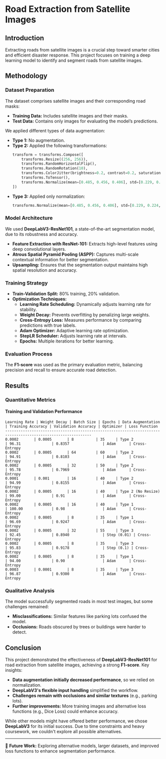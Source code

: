 # Road Extraction from Satellite Images

## Introduction
Extracting roads from satellite images is a crucial step toward smarter cities and efficient disaster response. This project focuses on training a deep learning model to identify and segment roads from satellite images.

## Methodology

### Dataset Preparation
The dataset comprises satellite images and their corresponding road masks:
- **Training Data:** Includes satellite images and their masks.
- **Test Data:** Contains only images for evaluating the model’s predictions.

We applied different types of data augmentation:
- **Type 1:** No augmentation.
- **Type 2:** Applied the following transformations:
  ```python
  transform = transforms.Compose([
      transforms.Resize((256, 256)),
      transforms.RandomHorizontalFlip(),
      transforms.RandomRotation(10),
      transforms.ColorJitter(brightness=0.2, contrast=0.2, saturation=0.2, hue=0.1),
      transforms.ToTensor(),
      transforms.Normalize(mean=[0.485, 0.456, 0.406], std=[0.229, 0.224, 0.225])
  ])
  ```
- **Type 3:** Applied only normalization:
  ```python
  transforms.Normalize(mean=[0.485, 0.456, 0.406], std=[0.229, 0.224, 0.225])
  ```

### Model Architecture
We used **DeepLabV3-ResNet101**, a state-of-the-art segmentation model, due to its robustness and accuracy.
- **Feature Extraction with ResNet-101:** Extracts high-level features using deep convolutional layers.
- **Atrous Spatial Pyramid Pooling (ASPP):** Captures multi-scale contextual information for better segmentation.
- **Upsampling:** Ensures that the segmentation output maintains high spatial resolution and accuracy.

### Training Strategy
- **Train-Validation Split:** 80% training, 20% validation.
- **Optimization Techniques:**
  - **Learning Rate Scheduling:** Dynamically adjusts learning rate for stability.
  - **Weight Decay:** Prevents overfitting by penalizing large weights.
  - **Cross-Entropy Loss:** Measures performance by comparing predictions with true labels.
  - **Adam Optimizer:** Adaptive learning rate optimization.
  - **StepLR Scheduler:** Adjusts learning rate at intervals.
  - **Epochs:** Multiple iterations for better learning.

### Evaluation Process
The **F1-score** was used as the primary evaluation metric, balancing precision and recall to ensure accurate road detection.

## Results

### Quantitative Metrics

#### Training and Validation Performance
```
Learning Rate | Weight Decay | Batch Size | Epochs | Data Augmentation | Training Accuracy | Validation Accuracy | Optimizer | Loss Function
-------------------------------------------------------------------------------------------------------------
0.0002       | 0.0005       | 8          | 35     | Type 2             | 96.31              | 0.8357               | Adam      | Cross-Entropy
0.0002       | 0.0005       | 64         | 60     | Type 2             | 94.91              | 0.8103               | Adam      | Cross-Entropy
0.0002       | 0.0005       | 32         | 50     | Type 2             | 95.78              | 0.7969               | Adam      | Cross-Entropy
0.0001       | 0.001        | 16         | 40     | Type 2             | 94.99              | 0.8155               | Adam      | Cross-Entropy
0.0002       | 0.0005       | 16         | 40     | Type 2 (No Resize) | 99.00              | 0.91                 | Adam      | Cross-Entropy
0.0002       | 0.0005       | 16         | 40     | Type 1             | 100.00             | 0.98                 | Adam      | Cross-Entropy
0.0002       | 0.0005       | 8          | 35     | Type 1             | 96.69              | 0.9247               | Adam      | Cross-Entropy
0.0002       | 0.0005       | 32         | 55     | Type 3             | 92.45              | 0.8940               | Step (0.01) | Cross-Entropy
0.0002       | 0.0005       | 8          | 35     | Type 3             | 95.83              | 0.9178               | Step (0.1) | Cross-Entropy
0.0002       | 0.0005       | 8          | 35     | Type 1             | 94.00              | 0.90                 | Adam      | Cross-Entropy
0.0003       | 0.0001       | 8          | 35     | Type 3             | 96.87              | 0.9300               | Adam      | Cross-Entropy
```

### Qualitative Analysis
The model successfully segmented roads in most test images, but some challenges remained:
- **Misclassifications:** Similar features like parking lots confused the model.
- **Occlusions:** Roads obscured by trees or buildings were harder to detect.

## Conclusion
This project demonstrated the effectiveness of **DeepLabV3-ResNet101** for road extraction from satellite images, achieving a strong **F1-score**. Key insights:
- **Data augmentation initially decreased performance**, so we relied on normalization.
- **DeepLabV3's flexible input handling** simplified the workflow.
- **Challenges remain with occlusions and similar textures** (e.g., parking lots).
- **Further improvements:** More training images and alternative loss functions (e.g., Dice Loss) could enhance accuracy.

While other models might have offered better performance, we chose **DeepLabV3** for its initial success. Due to time constraints and heavy coursework, we couldn't explore all possible alternatives.

---

🚀 **Future Work:** Exploring alternative models, larger datasets, and improved loss functions to enhance segmentation performance.
